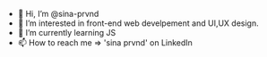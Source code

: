 - 👋 Hi, I’m @sina-prvnd
- 👀 I’m interested in front-end web develpement and UI,UX design.
- 🌱 I’m currently learning JS
- 📫 How to reach me => 'sina prvnd' on LinkedIn 

<!---
sina-prvnd/sina-prvnd is a ✨ special ✨ repository because its `README.md` (this file) appears on your GitHub profile.
You can click the Preview link to take a look at your changes.
--->
